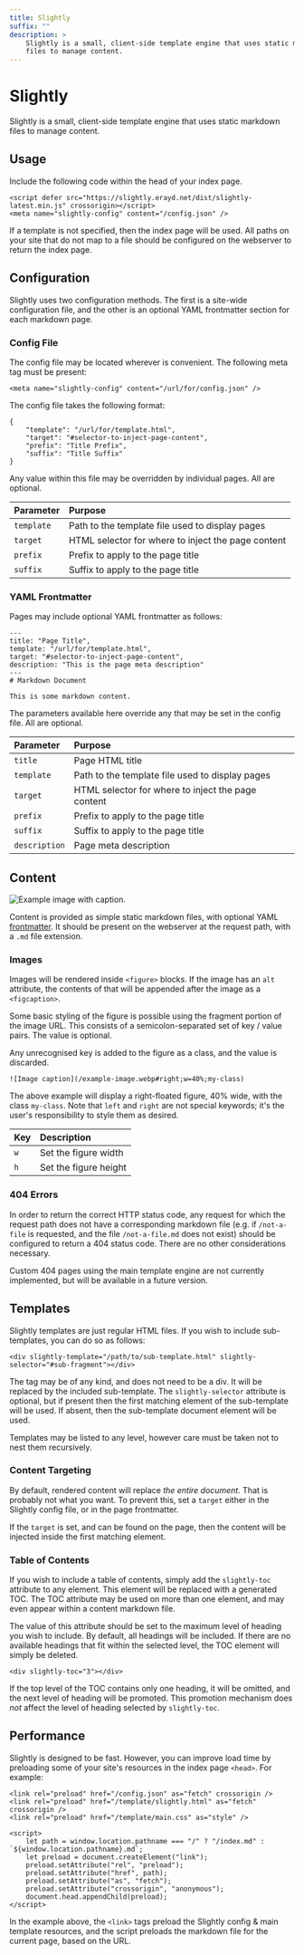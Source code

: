 ```yaml
---
title: Slightly
suffix: ""
description: >
    Slightly is a small, client-side template engine that uses static markdown
    files to manage content.
---
```

Slightly
========

Slightly is a small, client-side template engine that uses static markdown files
to manage content.

<div slightly-toc="3"></div>

## Usage

Include the following code within the head of your index page. 

    <script defer src="https://slightly.erayd.net/dist/slightly-latest.min.js" crossorigin></script>
    <meta name="slightly-config" content="/config.json" />

If a template is not specified, then the index page will be used. All paths on
your site that do not map to a file should be configured on the webserver to
return the index page.

## Configuration

Slightly uses two configuration methods. The first is a site-wide configuration
file, and the other is an optional YAML frontmatter section for each markdown
page.

### Config File

The config file may be located wherever is convenient. The following meta tag
must be present:

    <meta name="slightly-config" content="/url/for/config.json" />

The config file takes the following format:

    {
        "template": "/url/for/template.html",
        "target": "#selector-to-inject-page-content",
        "prefix": "Title Prefix",
        "suffix": "Title Suffix"
    }

Any value within this file may be overridden by individual pages. All are
optional.

| Parameter   | Purpose                                            |
| :---------- | :------------------------------------------------- |
| `template`  | Path to the template file used to display pages    |
| `target`    | HTML selector for where to inject the page content |
| `prefix`    | Prefix to apply to the page title                  |
| `suffix`    | Suffix to apply to the page title                  |

### YAML Frontmatter

Pages may include optional YAML frontmatter as follows:

    ---
    title: "Page Title",
    template: "/url/for/template.html",
    target: "#selector-to-inject-page-content",
    description: "This is the page meta description"
    ---
    # Markdown Document

    This is some markdown content.

The parameters available here override any that may be set in the config file.
All are optional.

| Parameter     | Purpose                                            |
| :------------ | :------------------------------------------------- |
| `title`       | Page HTML title                                    |
| `template`    | Path to the template file used to display pages    |
| `target`      | HTML selector for where to inject the page content |
| `prefix`      | Prefix to apply to the page title                  |
| `suffix`      | Suffix to apply to the page title                  |
| `description` | Page meta description                              |

## Content

![Example image with caption.](/example-image.webp#right;w=40%;my-class)

Content is provided as simple static  markdown files, with optional YAML
[frontmatter](#yaml-frontmatter). It should be present on the webserver at the
request path, with a `.md` file extension.

### Images

Images will be rendered inside `<figure>` blocks. If the image has an `alt`
attribute, the contents of that will be appended after the image as a
`<figcaption>`.

Some basic styling of the figure is possible using the fragment portion of the
image URL. This consists of a semicolon-separated set of key / value pairs. The
value is optional.

Any unrecognised key is added to the figure as a class, and the value is
discarded.

    ![Image caption](/example-image.webp#right;w=40%;my-class)

The above example will display a right-floated figure, 40% wide, with the class
`my-class`. Note that `left` and `right` are not special keywords; it's the
user's responsibility to style them as desired.

| Key     | Description             |
| :------ | :---------------------- |
| `w`     | Set the figure width    |
| `h`     | Set the figure height   |

### 404 Errors

In order to return the correct HTTP status code, any request for which the
request path does not have a corresponding markdown file (e.g. if `/not-a-file`
is requested, and the file `/not-a-file.md` does not exist) should be configured
to return a 404 status code. There are no other considerations necessary.

Custom 404 pages using the main template engine are not currently implemented,
but will be available in a future version.

## Templates

Slightly templates are just regular HTML files. If you wish to include
sub-templates, you can do so as follows:

    <div slightly-template="/path/to/sub-template.html" slightly-selector="#sub-fragment"></div>

The tag may be of any kind, and does not need to be a div. It will be replaced
by the included sub-template. The `slightly-selector` attribute is optional, but
if present then the first matching element of the sub-template will be used. If
absent, then the sub-template document element will be used.

Templates may be listed to any level, however care must be taken not to nest
them recursively.

### Content Targeting

By default, rendered content will replace *the entire document*. That is
probably not what you want. To prevent this, set a `target` either in the
Slightly config file, or in the page frontmatter.

If the `target` is set, and can be found on the page, then the content will be
injected inside the first matching element.

### Table of Contents

If you wish to include a table of contents, simply add the `slightly-toc`
attribute to any element. This element will be replaced with a generated TOC.
The TOC attribute may be used on more than one element, and may even appear
within a content markdown file.

The value of this attribute should be set to the maximum level of heading you
wish to include. By default, all headings will be included. If there are no
available headings that fit within the selected level, the TOC element will
simply be deleted.

    <div slightly-toc="3"></div>

If the top level of the TOC contains only one heading, it will be omitted, and
the next level of heading will be promoted. This promotion mechanism does *not*
affect the level of heading selected by `slightly-toc`.

## Performance

Slightly is designed to be fast. However, you can improve load time by
preloading some of your site's resources in the index page `<head>`. For
example:

    <link rel="preload" href="/config.json" as="fetch" crossorigin />
    <link rel="preload" href="/template/slightly.html" as="fetch" crossorigin />
    <link rel="preload" href="/template/main.css" as="style" />

    <script>
        let path = window.location.pathname === "/" ? "/index.md" : `${window.location.pathname}.md`;
        let preload = document.createElement("link");
        preload.setAttribute("rel", "preload");
        preload.setAttribute("href", path);
        preload.setAttribute("as", "fetch");
        preload.setAttribute("crossorigin", "anonymous");
        document.head.appendChild(preload);
    </script>

In the example above, the `<link>` tags preload the Slightly config & main
template resources, and the script preloads the markdown file for the current
page, based on the URL.
